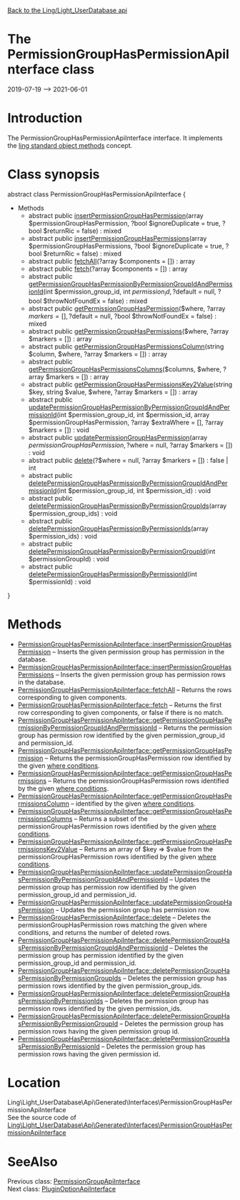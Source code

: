 [Back to the Ling/Light_UserDatabase api](https://github.com/lingtalfi/Light_UserDatabase/blob/master/doc/api/Ling/Light_UserDatabase.md)



The PermissionGroupHasPermissionApiInterface class
================
2019-07-19 --> 2021-06-01






Introduction
============

The PermissionGroupHasPermissionApiInterface interface.
It implements the [ling standard object methods](https://github.com/lingtalfi/Light_BreezeGenerator/blob/master/doc/pages/ling-standard-object-methods.md) concept.



Class synopsis
==============


abstract class <span class="pl-k">PermissionGroupHasPermissionApiInterface</span>  {

- Methods
    - abstract public [insertPermissionGroupHasPermission](https://github.com/lingtalfi/Light_UserDatabase/blob/master/doc/api/Ling/Light_UserDatabase/Api/Generated/Interfaces/PermissionGroupHasPermissionApiInterface/insertPermissionGroupHasPermission.md)(array $permissionGroupHasPermission, ?bool $ignoreDuplicate = true, ?bool $returnRic = false) : mixed
    - abstract public [insertPermissionGroupHasPermissions](https://github.com/lingtalfi/Light_UserDatabase/blob/master/doc/api/Ling/Light_UserDatabase/Api/Generated/Interfaces/PermissionGroupHasPermissionApiInterface/insertPermissionGroupHasPermissions.md)(array $permissionGroupHasPermissions, ?bool $ignoreDuplicate = true, ?bool $returnRic = false) : mixed
    - abstract public [fetchAll](https://github.com/lingtalfi/Light_UserDatabase/blob/master/doc/api/Ling/Light_UserDatabase/Api/Generated/Interfaces/PermissionGroupHasPermissionApiInterface/fetchAll.md)(?array $components = []) : array
    - abstract public [fetch](https://github.com/lingtalfi/Light_UserDatabase/blob/master/doc/api/Ling/Light_UserDatabase/Api/Generated/Interfaces/PermissionGroupHasPermissionApiInterface/fetch.md)(?array $components = []) : array
    - abstract public [getPermissionGroupHasPermissionByPermissionGroupIdAndPermissionId](https://github.com/lingtalfi/Light_UserDatabase/blob/master/doc/api/Ling/Light_UserDatabase/Api/Generated/Interfaces/PermissionGroupHasPermissionApiInterface/getPermissionGroupHasPermissionByPermissionGroupIdAndPermissionId.md)(int $permission_group_id, int $permission_id, ?$default = null, ?bool $throwNotFoundEx = false) : mixed
    - abstract public [getPermissionGroupHasPermission](https://github.com/lingtalfi/Light_UserDatabase/blob/master/doc/api/Ling/Light_UserDatabase/Api/Generated/Interfaces/PermissionGroupHasPermissionApiInterface/getPermissionGroupHasPermission.md)($where, ?array $markers = [], ?$default = null, ?bool $throwNotFoundEx = false) : mixed
    - abstract public [getPermissionGroupHasPermissions](https://github.com/lingtalfi/Light_UserDatabase/blob/master/doc/api/Ling/Light_UserDatabase/Api/Generated/Interfaces/PermissionGroupHasPermissionApiInterface/getPermissionGroupHasPermissions.md)($where, ?array $markers = []) : array
    - abstract public [getPermissionGroupHasPermissionsColumn](https://github.com/lingtalfi/Light_UserDatabase/blob/master/doc/api/Ling/Light_UserDatabase/Api/Generated/Interfaces/PermissionGroupHasPermissionApiInterface/getPermissionGroupHasPermissionsColumn.md)(string $column, $where, ?array $markers = []) : array
    - abstract public [getPermissionGroupHasPermissionsColumns](https://github.com/lingtalfi/Light_UserDatabase/blob/master/doc/api/Ling/Light_UserDatabase/Api/Generated/Interfaces/PermissionGroupHasPermissionApiInterface/getPermissionGroupHasPermissionsColumns.md)($columns, $where, ?array $markers = []) : array
    - abstract public [getPermissionGroupHasPermissionsKey2Value](https://github.com/lingtalfi/Light_UserDatabase/blob/master/doc/api/Ling/Light_UserDatabase/Api/Generated/Interfaces/PermissionGroupHasPermissionApiInterface/getPermissionGroupHasPermissionsKey2Value.md)(string $key, string $value, $where, ?array $markers = []) : array
    - abstract public [updatePermissionGroupHasPermissionByPermissionGroupIdAndPermissionId](https://github.com/lingtalfi/Light_UserDatabase/blob/master/doc/api/Ling/Light_UserDatabase/Api/Generated/Interfaces/PermissionGroupHasPermissionApiInterface/updatePermissionGroupHasPermissionByPermissionGroupIdAndPermissionId.md)(int $permission_group_id, int $permission_id, array $permissionGroupHasPermission, ?array $extraWhere = [], ?array $markers = []) : void
    - abstract public [updatePermissionGroupHasPermission](https://github.com/lingtalfi/Light_UserDatabase/blob/master/doc/api/Ling/Light_UserDatabase/Api/Generated/Interfaces/PermissionGroupHasPermissionApiInterface/updatePermissionGroupHasPermission.md)(array $permissionGroupHasPermission, ?$where = null, ?array $markers = []) : void
    - abstract public [delete](https://github.com/lingtalfi/Light_UserDatabase/blob/master/doc/api/Ling/Light_UserDatabase/Api/Generated/Interfaces/PermissionGroupHasPermissionApiInterface/delete.md)(?$where = null, ?array $markers = []) : false | int
    - abstract public [deletePermissionGroupHasPermissionByPermissionGroupIdAndPermissionId](https://github.com/lingtalfi/Light_UserDatabase/blob/master/doc/api/Ling/Light_UserDatabase/Api/Generated/Interfaces/PermissionGroupHasPermissionApiInterface/deletePermissionGroupHasPermissionByPermissionGroupIdAndPermissionId.md)(int $permission_group_id, int $permission_id) : void
    - abstract public [deletePermissionGroupHasPermissionByPermissionGroupIds](https://github.com/lingtalfi/Light_UserDatabase/blob/master/doc/api/Ling/Light_UserDatabase/Api/Generated/Interfaces/PermissionGroupHasPermissionApiInterface/deletePermissionGroupHasPermissionByPermissionGroupIds.md)(array $permission_group_ids) : void
    - abstract public [deletePermissionGroupHasPermissionByPermissionIds](https://github.com/lingtalfi/Light_UserDatabase/blob/master/doc/api/Ling/Light_UserDatabase/Api/Generated/Interfaces/PermissionGroupHasPermissionApiInterface/deletePermissionGroupHasPermissionByPermissionIds.md)(array $permission_ids) : void
    - abstract public [deletePermissionGroupHasPermissionByPermissionGroupId](https://github.com/lingtalfi/Light_UserDatabase/blob/master/doc/api/Ling/Light_UserDatabase/Api/Generated/Interfaces/PermissionGroupHasPermissionApiInterface/deletePermissionGroupHasPermissionByPermissionGroupId.md)(int $permissionGroupId) : void
    - abstract public [deletePermissionGroupHasPermissionByPermissionId](https://github.com/lingtalfi/Light_UserDatabase/blob/master/doc/api/Ling/Light_UserDatabase/Api/Generated/Interfaces/PermissionGroupHasPermissionApiInterface/deletePermissionGroupHasPermissionByPermissionId.md)(int $permissionId) : void

}






Methods
==============

- [PermissionGroupHasPermissionApiInterface::insertPermissionGroupHasPermission](https://github.com/lingtalfi/Light_UserDatabase/blob/master/doc/api/Ling/Light_UserDatabase/Api/Generated/Interfaces/PermissionGroupHasPermissionApiInterface/insertPermissionGroupHasPermission.md) &ndash; Inserts the given permission group has permission in the database.
- [PermissionGroupHasPermissionApiInterface::insertPermissionGroupHasPermissions](https://github.com/lingtalfi/Light_UserDatabase/blob/master/doc/api/Ling/Light_UserDatabase/Api/Generated/Interfaces/PermissionGroupHasPermissionApiInterface/insertPermissionGroupHasPermissions.md) &ndash; Inserts the given permission group has permission rows in the database.
- [PermissionGroupHasPermissionApiInterface::fetchAll](https://github.com/lingtalfi/Light_UserDatabase/blob/master/doc/api/Ling/Light_UserDatabase/Api/Generated/Interfaces/PermissionGroupHasPermissionApiInterface/fetchAll.md) &ndash; Returns the rows corresponding to given components.
- [PermissionGroupHasPermissionApiInterface::fetch](https://github.com/lingtalfi/Light_UserDatabase/blob/master/doc/api/Ling/Light_UserDatabase/Api/Generated/Interfaces/PermissionGroupHasPermissionApiInterface/fetch.md) &ndash; Returns the first row corresponding to given components, or false if there is no match.
- [PermissionGroupHasPermissionApiInterface::getPermissionGroupHasPermissionByPermissionGroupIdAndPermissionId](https://github.com/lingtalfi/Light_UserDatabase/blob/master/doc/api/Ling/Light_UserDatabase/Api/Generated/Interfaces/PermissionGroupHasPermissionApiInterface/getPermissionGroupHasPermissionByPermissionGroupIdAndPermissionId.md) &ndash; Returns the permission group has permission row identified by the given permission_group_id and permission_id.
- [PermissionGroupHasPermissionApiInterface::getPermissionGroupHasPermission](https://github.com/lingtalfi/Light_UserDatabase/blob/master/doc/api/Ling/Light_UserDatabase/Api/Generated/Interfaces/PermissionGroupHasPermissionApiInterface/getPermissionGroupHasPermission.md) &ndash; Returns the permissionGroupHasPermission row identified by the given [where conditions](https://github.com/lingtalfi/SimplePdoWrapper#the-where-conditions).
- [PermissionGroupHasPermissionApiInterface::getPermissionGroupHasPermissions](https://github.com/lingtalfi/Light_UserDatabase/blob/master/doc/api/Ling/Light_UserDatabase/Api/Generated/Interfaces/PermissionGroupHasPermissionApiInterface/getPermissionGroupHasPermissions.md) &ndash; Returns the permissionGroupHasPermission rows identified by the given [where conditions](https://github.com/lingtalfi/SimplePdoWrapper#the-where-conditions).
- [PermissionGroupHasPermissionApiInterface::getPermissionGroupHasPermissionsColumn](https://github.com/lingtalfi/Light_UserDatabase/blob/master/doc/api/Ling/Light_UserDatabase/Api/Generated/Interfaces/PermissionGroupHasPermissionApiInterface/getPermissionGroupHasPermissionsColumn.md) &ndash; identified by the given [where conditions](https://github.com/lingtalfi/SimplePdoWrapper#the-where-conditions).
- [PermissionGroupHasPermissionApiInterface::getPermissionGroupHasPermissionsColumns](https://github.com/lingtalfi/Light_UserDatabase/blob/master/doc/api/Ling/Light_UserDatabase/Api/Generated/Interfaces/PermissionGroupHasPermissionApiInterface/getPermissionGroupHasPermissionsColumns.md) &ndash; Returns a subset of the permissionGroupHasPermission rows identified by the given [where conditions](https://github.com/lingtalfi/SimplePdoWrapper#the-where-conditions).
- [PermissionGroupHasPermissionApiInterface::getPermissionGroupHasPermissionsKey2Value](https://github.com/lingtalfi/Light_UserDatabase/blob/master/doc/api/Ling/Light_UserDatabase/Api/Generated/Interfaces/PermissionGroupHasPermissionApiInterface/getPermissionGroupHasPermissionsKey2Value.md) &ndash; Returns an array of $key => $value from the permissionGroupHasPermission rows identified by the given [where conditions](https://github.com/lingtalfi/SimplePdoWrapper#the-where-conditions).
- [PermissionGroupHasPermissionApiInterface::updatePermissionGroupHasPermissionByPermissionGroupIdAndPermissionId](https://github.com/lingtalfi/Light_UserDatabase/blob/master/doc/api/Ling/Light_UserDatabase/Api/Generated/Interfaces/PermissionGroupHasPermissionApiInterface/updatePermissionGroupHasPermissionByPermissionGroupIdAndPermissionId.md) &ndash; Updates the permission group has permission row identified by the given permission_group_id and permission_id.
- [PermissionGroupHasPermissionApiInterface::updatePermissionGroupHasPermission](https://github.com/lingtalfi/Light_UserDatabase/blob/master/doc/api/Ling/Light_UserDatabase/Api/Generated/Interfaces/PermissionGroupHasPermissionApiInterface/updatePermissionGroupHasPermission.md) &ndash; Updates the permission group has permission row.
- [PermissionGroupHasPermissionApiInterface::delete](https://github.com/lingtalfi/Light_UserDatabase/blob/master/doc/api/Ling/Light_UserDatabase/Api/Generated/Interfaces/PermissionGroupHasPermissionApiInterface/delete.md) &ndash; Deletes the permissionGroupHasPermission rows matching the given where conditions, and returns the number of deleted rows.
- [PermissionGroupHasPermissionApiInterface::deletePermissionGroupHasPermissionByPermissionGroupIdAndPermissionId](https://github.com/lingtalfi/Light_UserDatabase/blob/master/doc/api/Ling/Light_UserDatabase/Api/Generated/Interfaces/PermissionGroupHasPermissionApiInterface/deletePermissionGroupHasPermissionByPermissionGroupIdAndPermissionId.md) &ndash; Deletes the permission group has permission identified by the given permission_group_id and permission_id.
- [PermissionGroupHasPermissionApiInterface::deletePermissionGroupHasPermissionByPermissionGroupIds](https://github.com/lingtalfi/Light_UserDatabase/blob/master/doc/api/Ling/Light_UserDatabase/Api/Generated/Interfaces/PermissionGroupHasPermissionApiInterface/deletePermissionGroupHasPermissionByPermissionGroupIds.md) &ndash; Deletes the permission group has permission rows identified by the given permission_group_ids.
- [PermissionGroupHasPermissionApiInterface::deletePermissionGroupHasPermissionByPermissionIds](https://github.com/lingtalfi/Light_UserDatabase/blob/master/doc/api/Ling/Light_UserDatabase/Api/Generated/Interfaces/PermissionGroupHasPermissionApiInterface/deletePermissionGroupHasPermissionByPermissionIds.md) &ndash; Deletes the permission group has permission rows identified by the given permission_ids.
- [PermissionGroupHasPermissionApiInterface::deletePermissionGroupHasPermissionByPermissionGroupId](https://github.com/lingtalfi/Light_UserDatabase/blob/master/doc/api/Ling/Light_UserDatabase/Api/Generated/Interfaces/PermissionGroupHasPermissionApiInterface/deletePermissionGroupHasPermissionByPermissionGroupId.md) &ndash; Deletes the permission group has permission rows having the given permission group id.
- [PermissionGroupHasPermissionApiInterface::deletePermissionGroupHasPermissionByPermissionId](https://github.com/lingtalfi/Light_UserDatabase/blob/master/doc/api/Ling/Light_UserDatabase/Api/Generated/Interfaces/PermissionGroupHasPermissionApiInterface/deletePermissionGroupHasPermissionByPermissionId.md) &ndash; Deletes the permission group has permission rows having the given permission id.





Location
=============
Ling\Light_UserDatabase\Api\Generated\Interfaces\PermissionGroupHasPermissionApiInterface<br>
See the source code of [Ling\Light_UserDatabase\Api\Generated\Interfaces\PermissionGroupHasPermissionApiInterface](https://github.com/lingtalfi/Light_UserDatabase/blob/master/Api/Generated/Interfaces/PermissionGroupHasPermissionApiInterface.php)



SeeAlso
==============
Previous class: [PermissionGroupApiInterface](https://github.com/lingtalfi/Light_UserDatabase/blob/master/doc/api/Ling/Light_UserDatabase/Api/Generated/Interfaces/PermissionGroupApiInterface.md)<br>Next class: [PluginOptionApiInterface](https://github.com/lingtalfi/Light_UserDatabase/blob/master/doc/api/Ling/Light_UserDatabase/Api/Generated/Interfaces/PluginOptionApiInterface.md)<br>
